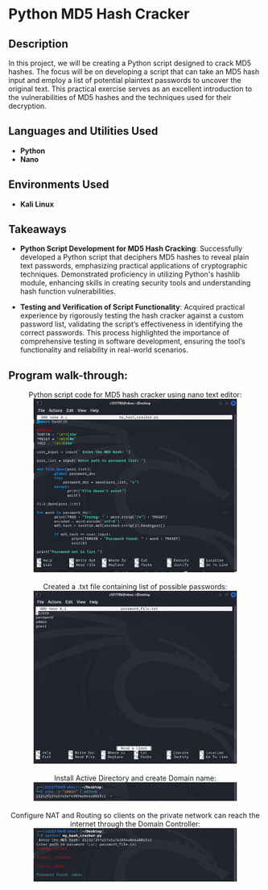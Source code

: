 <h1>Python MD5 Hash Cracker</h1>


<h2>Description</h2>
In this project, we will be creating a Python script designed to crack MD5 hashes. The focus will be on developing a script that can take an MD5 hash input and employ a list of potential plaintext passwords to uncover the original text. This practical exercise serves as an excellent introduction to the vulnerabilities of MD5 hashes and the techniques used for their decryption. <br />


<h2>Languages and Utilities Used</h2>

- <b>Python</b> 
- <b>Nano</b>

<h2>Environments Used </h2>

- <b>Kali Linux</b> 

<h2>Takeaways</h2>

- <b>Python Script Development for MD5 Hash Cracking</b>: Successfully developed a Python script that deciphers MD5 hashes to reveal plain text passwords, emphasizing practical applications of cryptographic techniques. Demonstrated proficiency in utilizing Python's hashlib module, enhancing skills in creating security tools and understanding hash function vulnerabilities.

- <b>Testing and Verification of Script Functionality</b>: Acquired practical experience by rigorously testing the hash cracker against a custom password list, validating the script’s effectiveness in identifying the correct passwords. This process highlighted the importance of comprehensive testing in software development, ensuring the tool’s functionality and reliability in real-world scenarios.


<h2>Program walk-through:</h2>

<p align="center">
Python script code for MD5 hash cracker using nano text editor: <br/>
<img src="Python code.PNG" height="80%" width="80%" alt="Disk Sanitization Steps"/>
<br />
<br />Created a .txt file containing list of possible passwords:  <br/>
<img src="list of passwords.PNG" height="80%" width="80%" alt="Disk Sanitization Steps"/>
<br />
<br />
Install Active Directory and create Domain name: <br/>
<img src="md5 hash example.PNG" height="80%" width="80%" alt="Disk Sanitization Steps"/>
<br />
<br />
Configure NAT and Routing so clients on the private network can reach the internet through the Domain Controller:  <br/>
<img src="verfication.PNG" height="80%" width="80%" alt="Disk Sanitization Steps"/>
<br />
<br />
</p>


<!--
 ```diff
- text in red
+ text in green
! text in orange
# text in gray
@@ text in purple (and bold)@@
```
--!>
